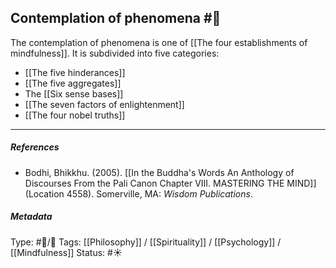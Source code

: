 ## Contemplation of phenomena  #🧠 

The contemplation of phenomena is one of [[The four establishments of mindfulness]]. It is subdivided into five categories:

- [[The five hinderances]] 
- [[The five aggregates]]
- The [[Six sense bases]]
- [[The seven factors of enlightenment]]
- [[The four nobel truths]]

___

##### References

- Bodhi, Bhikkhu. (2005). [[In the Buddha's Words An Anthology of Discourses From the Pali Canon Chapter VIII. MASTERING THE MIND]] (Location 4558). Somerville, MA: _Wisdom Publications_.

##### Metadata
Type: #🔵/🔵 
Tags: [[Philosophy]] / [[Spirituality]] / [[Psychology]] / [[Mindfulness]]
Status: #☀️ 